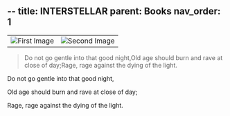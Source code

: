 --
title: INTERSTELLAR
parent: Books
nav_order: 1
---

<table>
  <tr>
    <td><img src="https://deepbytesblog.s3.bitiful.net/INTERSTELLAR-1.jpg" alt="First Image" /></td>
    <td><img src="https://deepbytesblog.s3.bitiful.net/INTERSTELLAR-2.jpg" alt="Second Image" /></td>
  </tr>
</table>

> Do not go gentle into that good night,Old age should burn and rave at close of day;Rage, rage against the dying of the light.

<div class="poem">
    <p>Do not go gentle into that good night,</p>
    <p>Old age should burn and rave at close of day;</p>
    <p>Rage, rage against the dying of the light.</p>
</div>

